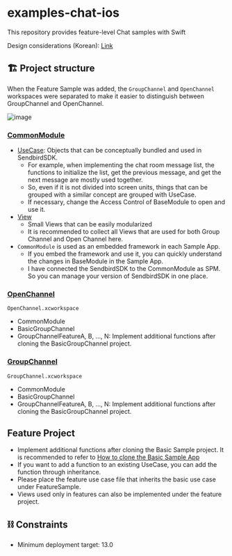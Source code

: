 # examples-chat-ios
This repository provides feature-level Chat samples with Swift

Design considerations (Korean): [Link](https://medium.com/@hongseongho/%EA%B8%B0%EB%8A%A5-%EB%8B%A8%EC%9C%84%EB%A1%9C-%ED%99%95%EC%9E%A5-%EA%B0%80%EB%8A%A5%ED%95%9C-%EC%83%98%ED%94%8C-%EC%95%B1-%EB%A7%8C%EB%93%A4%EA%B8%B0-a5fd35ac5ca0)

## 🏗 Project structure

When the Feature Sample was added, the `GroupChannel` and `OpenChannel` workspaces were separated to make it easier to distinguish between GroupChannel and OpenChannel.

![image](https://user-images.githubusercontent.com/11647461/156985707-e504f40d-11ce-402e-8038-b13f90ee5db6.png)


### [CommonModule](https://github.com/sendbird/examples-chat-ios/tree/main/CommonModule/CommonModule)

- [UseCase](https://github.com/sendbird/examples-chat-ios/tree/main/CommonModule/CommonModule/UseCase): Objects that can be conceptually bundled and used in SendbirdSDK.
  - For example, when implementing the chat room message list, the functions to initialize the list, get the previous message, and get the next message are mostly used together.
  - So, even if it is not divided into screen units, things that can be grouped with a similar concept are grouped with UseCase.
  - If necessary, change the Access Control of BaseModule to open and use it.
- [View](https://github.com/sendbird/examples-chat-ios/tree/main/CommonModule/CommonModule/View)
  - Small Views that can be easily modularized
  - It is recommended to collect all Views that are used for both Group Channel and Open Channel here.
- `CommonModule` is used as an embedded framework in each Sample App.
  - If you embed the framework and use it, you can quickly understand the changes in BaseModule in the Sample App.
  - I have connected the SendbirdSDK to the CommonModule as SPM. So you can manage your version of SendbirdSDK in one place.


### [OpenChannel](https://github.com/sendbird/examples-chat-ios/tree/main/OpenChannel)

`OpenChannel.xcworkspace`
- CommonModule
- BasicGroupChannel
- GroupChannelFeatureA, B, …, N: Implement additional functions after cloning the BasicGroupChannel project.

### [GroupChannel](https://github.com/sendbird/examples-chat-ios/tree/main/GroupChannel)

`GroupChannel.xcworkspace`
- CommonModule
- BasicGroupChannel
- GroupChannelFeatureA, B, …, N: Implement additional functions after cloning the BasicGroupChannel project.

## Feature Project
- Implement additional functions after cloning the Basic Sample project. It is recommended to refer to [How to clone the Basic Sample App](https://sendbird.atlassian.net/wiki/spaces/SDK/pages/1771243091/How+to+clone+the+Basic+Sample+App)
- If you want to add a function to an existing UseCase, you can add the function through inheritance.
- Please place the feature use case file that inherits the basic use case under FeatureSample.
- Views used only in features can also be implemented under the feature project.

## ⛓ Constraints

- Minimum deployment target: 13.0
